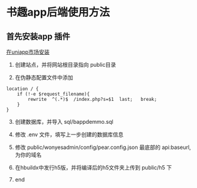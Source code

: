 # 书趣app后端使用方法

## 首先安装app 插件

[在uniapp市场安装](https://ext.dcloud.net.cn/plugin?id=4424)


1. 创建站点，并将网站根目录指向 public目录

2. 在伪静态配置文件中添加 

``` 
location / {
	if (!-e $request_filename){
		rewrite  ^(.*)$  /index.php?s=$1  last;   break;
	}
}

```

3. 创建数据库，并导入 sql/bappdemmo.sql

4. 修改 .env 文件，填写上一步创建的数据库信息

5. 修改 public/wonyesadmin/config/pear.config.json 最底部的 api:baseurl,为你的域名

6. 在hbuildx中发行h5版，并将编译后的h5文件夹上传到 public/h5 下

7. end